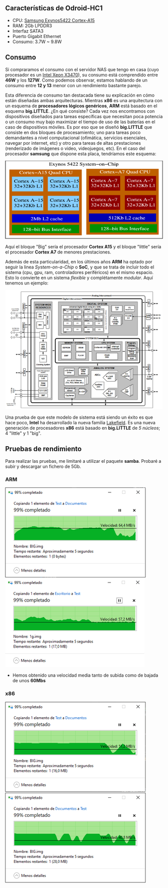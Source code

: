 ## Características de Odroid-HC1

* CPU: [Samsung Exynos5422 Cortex-A15](https://www.samsung.com/semiconductor/global.semi.static/minisite/exynos/file/solution/MobileProcessor-5-Octa-5422.pdf)
* RAM: 2Gb LPDDR3
* Interfaz SATA3
* Puerto Gigabit Ethernet
* Consumo: 3.7W ~ 9.8W

## Consumo

Si compraramos el consumo con el servidor NAS que tengo en casa (cuyo procesador es un [Intel Xeon X3470](https://ark.intel.com/content/www/es/es/ark/products/42932/intel-xeon-processor-x3470-8m-cache-2-93-ghz.html)), su consumo está comprendido entre **46W** y los **127W**. Como podemos observar, estamos hablando de un consumo entre **12 y 13** menor con un rendimiento bastante parejo.

Esta diferencia de consumo tan destacada tiene su explicación en cómo están diseñadas ambas arquitecturas. Mientras **x86** es una arquitectura con un esquema de **procesadores lógicos genéricos**, **ARM** está basado en el esquema **big.LITTLE**. ¿En qué consiste?
Cada vez nos encontramos con dispositivos diseñados para tareas específicas que necesitan poca potencia o un consumo muy bajo maximizar el tiempo de uso de las baterías en el caso de dispositivos móviles. Es por eso que se diseñó **big.LITTLE** que consiste en dos bloques de procesamiento; uno para tareas poco demandantes a nivel computacional (ofimática, servicios esenciales, navegar por internet, etc) y otro para tareas de altas prestaciones (renderizado de imágenes o video, videojuegos, etc). En el caso del procesador **samsung** que dispone esta placa, tendríamos este esquema:

![](/recursos/img/big-little.png)

Aquí el bloque "Big" sería el procesador **Cortex A15** y el bloque "little" sería el procesador **Cortex A7** de menores prestaciones.

Además de esta particularidad, en los últimos años **ARM** ha optado por seguir la linea _System-on-a-Chip_ o **SoC**, y que se trata de incluir todo el sistema (cpu, gpu, ram, controladores periféricos) en el mismo espacio. Esto lo convierte en un sistema _flexible_ y complétamente _modular_. Aquí tenemos un ejemplo:

![](/recursos/img/system-on-a-chip.png)

Una prueba de que este modelo de sistema está siendo un éxito es que hace poco, **Intel** ha desarrollado la nueva familia [Lakefield](https://ark.intel.com/content/www/es/es/ark/products/codename/81657/lakefield.html). Es una nueva generación de procesadores **x86** está basado en **big.LITTLE** de _5 núcleos_; 4 "little" y 1 "big".

## Pruebas de rendimiento

Para realizar las pruebas, me limitaré a utilizar el paquete **samba**. Probaré a subir y descargar un fichero de 5Gb.

### ARM

![](/recursos/img/ARM-Descarga.png)
![](/recursos/img/ARM-Subida.png)

* Hemos obtenido una velocidad media tanto de subida como de bajada de unos **60Mbs**

### x86

![](/recursos/img/x86-Descarga.png)
![](/recursos/img/x86-Subida.png)

